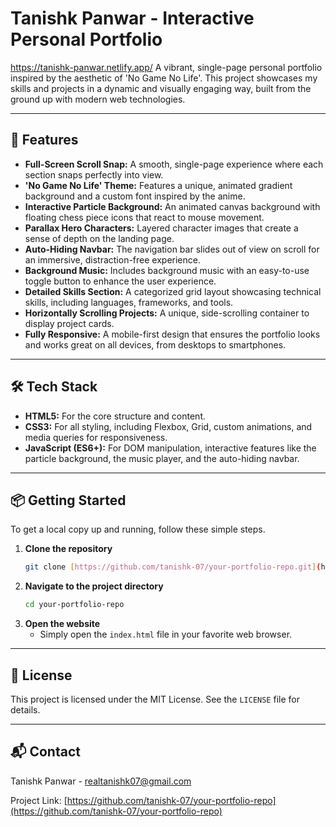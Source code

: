 # Tanishk Panwar - Interactive Personal Portfolio
 https://tanishk-panwar.netlify.app/
 A vibrant, single-page personal portfolio inspired by the aesthetic of 'No Game No Life'. This project showcases my skills and projects in a dynamic and visually engaging way, built from the ground up with modern web technologies.

---

## 🚀 Features

* **Full-Screen Scroll Snap:** A smooth, single-page experience where each section snaps perfectly into view.
* **'No Game No Life' Theme:** Features a unique, animated gradient background and a custom font inspired by the anime.
* **Interactive Particle Background:** An animated canvas background with floating chess piece icons that react to mouse movement.
* **Parallax Hero Characters:** Layered character images that create a sense of depth on the landing page.
* **Auto-Hiding Navbar:** The navigation bar slides out of view on scroll for an immersive, distraction-free experience.
* **Background Music:** Includes background music with an easy-to-use toggle button to enhance the user experience.
* **Detailed Skills Section:** A categorized grid layout showcasing technical skills, including languages, frameworks, and tools.
* **Horizontally Scrolling Projects:** A unique, side-scrolling container to display project cards.
* **Fully Responsive:** A mobile-first design that ensures the portfolio looks and works great on all devices, from desktops to smartphones.

---

## 🛠️ Tech Stack

* **HTML5:** For the core structure and content.
* **CSS3:** For all styling, including Flexbox, Grid, custom animations, and media queries for responsiveness.
* **JavaScript (ES6+):** For DOM manipulation, interactive features like the particle background, the music player, and the auto-hiding navbar.

---

## 📦 Getting Started

To get a local copy up and running, follow these simple steps.

1.  **Clone the repository**
    ```sh
    git clone [https://github.com/tanishk-07/your-portfolio-repo.git](https://github.com/tanishk-07/your-portfolio-repo.git)
    ```
2.  **Navigate to the project directory**
    ```sh
    cd your-portfolio-repo
    ```
3.  **Open the website**
    * Simply open the `index.html` file in your favorite web browser.

---

## 📄 License

This project is licensed under the MIT License. See the `LICENSE` file for details.

---

## 📬 Contact

Tanishk Panwar - [realtanishk07@gmail.com](mailto:realtanishk07@gmail.com)

Project Link: [https://github.com/tanishk-07/your-portfolio-repo](https://github.com/tanishk-07/your-portfolio-repo)
